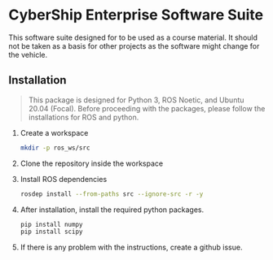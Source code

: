 # CyberShip Enterprise Software Suite

This software suite designed for to be used as a course material. It should not
be taken as a basis for other projects as the software might change for the
vehicle.
<!--
## Crash course!

Do take a look at the [Jupyter Notebooks inside](notebooks) and the code inside of the [`example_dummy`](example_dummy) package. -->

## Installation

> This package is designed for Python 3, ROS Noetic, and Ubuntu 20.04 (Focal).
Before proceeding with the packages, please follow the installations for ROS and
python.

1. Create a workspace
    ```bash
    mkdir -p ros_ws/src
    ```

1. Clone the repository inside the workspace

1. Install ROS dependencies
    ```bash
    rosdep install --from-paths src --ignore-src -r -y
    ```

1. After installation, install the required python packages.

    ```bash
    pip install numpy
    pip install scipy
    ```

1. If there is any problem with the instructions, create a github issue.

<!--
## Topics

- **topic**: `/qualisys/CSEI/odom`

  **type**: nav_msgs/Odometry

  **description**: Holds the navigation data for the vehicle. Position and
  orientation

  $\eta = [x, y, \psi]^\top$

  - $x \iff$ `pose.pose.position.x`
  - $y \iff$ `pose.pose.position.y`
  - $psi \iff$ yaw angle
      ```python
      [_, _, yaw] = common_tools.math_tools.quat2eul(
        pose.pose.orientation.x,
        pose.pose.orientation.y,
        pose.pose.orientation.z,
        pose.pose.orientation.w,
      )
      ```

- **topic**: `/CSEI/u_cmd`

  **type**: `std_msgs/Float64MultiArray`

  **description**: Control inputs for the actuators. It can be published by
  teleop node or your custom control node.

  $u_{cmd} = [u_0, u_1, u_2, \alpha_1, \alpha_2]^\top$

  - $u_0 \in [-1, 1]$, Controls the tunnel thruster
  - $u_1 \in [0, 1]$, Controls the RPM of the port VSP thruster
  - $u_2 \in [0, 1]$, Controls the RPM of the starboard VSP thruster
  - $\alpha_1 \in [-\pi, \pi]$, Controls the angle for port VSP thruster
  - $\alpha_2 \in [-\pi, \pi]$, Controls the angle for starboard VSP thruster

- **topic**: `/CSEI/tau`

  **type**: `std_msgs/Float64MultiArray`

  **description**: body fixed force. It is published by the simulator.

  $\tau = [f_x, f_y, \psi_z]^\top$

- **topic**: `/joy`

  **type**: `sensor_msgs/Joy`

  **description**: Joystick inputs

## Custom Messages

- `cse_messages/observer_message.msg`
    ```
    float64[] eta
    float64[] nu
    float64[] bias
    ```
- `cse_messages/reference_message.msg`
    ```
    float64[] eta_d
    float64[] eta_ds
    float64[] eta_ds2
    float64 w
    float64 v_s
    float64 v_ss
    ```
- `cse_messages/s_message.msg`
    ```
    float64 s
    float64 s_dot
    ```

## Glossary of variables

- $\eta \rightarrow$ State variable
- $u \rightarrow$ Control command
- $\tau \rightarrow$ Body fixed force -->
